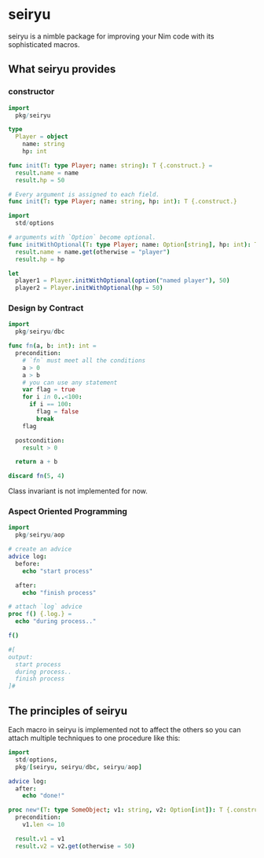 # seiryu
seiryu is a nimble package for improving your Nim code with its sophisticated macros.

## What seiryu provides
### constructor
```nim
import
  pkg/seiryu

type
  Player = object
    name: string
    hp: int

func init(T: type Player; name: string): T {.construct.} =
  result.name = name
  result.hp = 50

# Every argument is assigned to each field.
func init(T: type Player; name: string, hp: int): T {.construct.}
```

```nim
import
  std/options

# arguments with `Option` become optional.
func initWithOptional(T: type Player; name: Option[string], hp: int): T {.construct.}
  result.name = name.get(otherwise = "player")
  result.hp = hp

let
  player1 = Player.initWithOptional(option("named player"), 50)
  player2 = Player.initWithOptional(hp = 50)
```

### Design by Contract
```nim
import
  pkg/seiryu/dbc

func fn(a, b: int): int =
  precondition:
    # `fn` must meet all the conditions
    a > 0
    a > b
    # you can use any statement
    var flag = true
    for i in 0..<100:
      if i == 100:
        flag = false
        break
    flag

  postcondition:
    result > 0

  return a + b

discard fn(5, 4)
```
Class invariant is not implemented for now.

### Aspect Oriented Programming
```nim
import
  pkg/seiryu/aop

# create an advice
advice log:
  before:
    echo "start process"

  after:
    echo "finish process"

# attach `log` advice
proc f() {.log.} =
  echo "during process.."

f()

#[
output:
  start process
  during process..
  finish process
]#
```

## The principles of seiryu
Each macro in seiryu is implemented not to affect the others so you can attach multiple techniques to one procedure like this:
```nim
import
  std/options,
  pkg/[seiryu, seiryu/dbc, seiryu/aop]

advice log:
  after:
    echo "done!"

proc new*(T: type SomeObject; v1: string, v2: Option[int]): T {.construct, log.} =
  precondition:
    v1.len <= 10

  result.v1 = v1
  result.v2 = v2.get(otherwise = 50)
```

